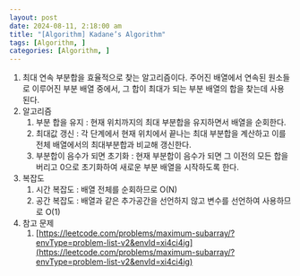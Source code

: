 ```yaml
---
layout: post
date: 2024-08-11, 2:18:00 am
title: "[Algorithm] Kadane’s Algorithm"
tags: [Algorithm, ]
categories: [Algorithm, ]
---
```


1. 최대 연속 부분합을 효율적으로 찾는 알고리즘이다. 주어진 배열에서 연속된 원소들로 이루어진 부분 배열 중에서, 그 합이 최대가 되는 부분 배열의 합을 찾는데 사용된다.
2. 알고리즘
	1. 부분 합을 유지 : 현재 위치까지의 최대 부분합을 유지하면서 배열을 순회한다.
	2. 최대값 갱신 : 각 단계에서 현재 위치에서 끝나는 최대 부분합을 계산하고 이를 전체 배열에서의 최대부분합과 비교해 갱신한다.
	3. 부분합이 음수가 되면 초기화 : 현재 부분합이 음수가 되면 그 이전의 모든 합을 버리고 0으로 초기화하여 새로운 부분 배열을 시작하도록 한다.
3. 복잡도
	1. 시간 복잡도 : 배열 전체를 순회하므로 O(N)
	2. 공간 복잡도 : 배열과 같은 추가공간을 선언하지 않고 변수를 선언하여 사용하므로 O(1)
4. 참고 문제
	1. [https://leetcode.com/problems/maximum-subarray/?envType=problem-list-v2&envId=xi4ci4ig](https://leetcode.com/problems/maximum-subarray/?envType=problem-list-v2&envId=xi4ci4ig)

